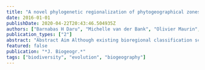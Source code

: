 ```yaml
---
title: "A novel phylogenetic regionalization of phytogeographical zones of southern Africa reveals their hidden evolutionary affinities"
date: 2016-01-01
publishDate: 2020-04-22T20:43:46.504935Z
authors: ["Barnabas H Daru", "Michelle van der Bank", "Olivier Maurin", "Kowiyou Yessoufou", "Hanno Schaefer", "Jasper A Slingsby", "T Jonathan Davies"]
publication_types: ["2"]
abstract: "Abstract Aim Although existing bioregional classification schemes often consider the compositional affinities within regional biotas, they do not typically incorporate phylogenetic information explicitly. Because phylogeny captures information on the evolutionary history of taxa, it provides a powerful tool for delineating biogeographical boundaries and for establishing relationships among them. Here, we present the first vegetation delineation of the woody flora of southern Africa based upon evolutionary relationships. Location Southern Africa. Methods We used a published time-calibrated phylogenetic tree for 1400 woody plant species along with their geographical distributions and a metric of phylogenetic beta diversity to generate a phylogenetic delineation of the woody vegetation of southern Africa. We then explored environmental correlates of phylogenetic turnover between them, and the evolutionary distinctiveness of the taxa within them. Results We identified 15 phylogenetically distinct biogeographical units, here referred to as phyloregions. The largest phyloregion broadly overlaps with Savanna vegetation, while the phyloregion overlapping with the south-western portion of the Fynbos biome is the most evolutionarily distinct. Potential evapotranspiration and mean annual temperature differ significantly among phyloregions and correlate with patterns of phylogenetic beta diversity between them. Our phylogeny-based delimitation of southern Africa's woody vegetation broadly matches currently recognized phytogeographical classifications, but also highlights parts of the Namib Karoo and Greater Limpopo Transfrontier Park as distinct, but previously under-recognized biogeographical units. Main conclusions Our analysis provides new insights into the structure and phylogenetic relationships among the woody flora of southern Africa. We show that evolutionary affinities differentiate phyloregions closely resembling existing vegetation classifications, yet also identify cryptic phyloregions that are as evolutionarily distinct as some of the recognized African vegetation types."
featured: false
publication: "*J. Biogeogr.*"
tags: ["biodiversity", "evolution", "biogeography"]
---
```


